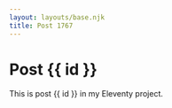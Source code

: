 ```yaml
---
layout: layouts/base.njk
title: Post 1767
---
```


# Post {{ id }}

This is post {{ id }} in my Eleventy project.
